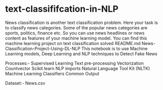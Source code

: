 # text-classififcation-in-NLP
News classification is another text classification problem. Here your task is to classify news categories. Some of the popular news categories are sports, politics, finance etc. So you can use news headlines or news content as features of your machine learning model. You can find this machine learning project on text classification solved
README.md
News-Classification-Project-Using-DL-NLP
This notebook is to use Machine Learning models, Deep Learning and NLP techniques to Detect Fake News

Processes:-
Supervised Learning
Text pre-processing
Vectorization
Countvector
Scikit learn NLP imports
Natural Language Tool Kit (NLTK)
Machine Learning Classifiers
Common Output

Dataset:- News.csv
